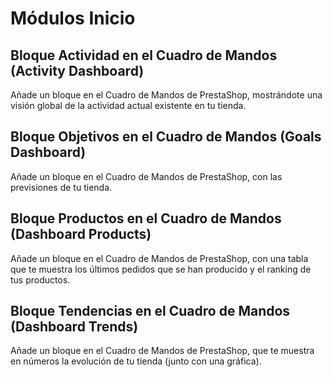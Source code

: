 # Módulos Inicio

## Bloque Actividad en el Cuadro de Mandos (Activity Dashboard) <a href="#modulosinicio-bloqueactividadenelcuadrodemandos-activitydashboard" id="modulosinicio-bloqueactividadenelcuadrodemandos-activitydashboard"></a>

Añade un bloque en el Cuadro de Mandos de PrestaShop, mostrándote una visión global de la actividad actual existente en tu tienda.

## Bloque Objetivos en el Cuadro de Mandos (Goals Dashboard) <a href="#modulosinicio-bloqueobjetivosenelcuadrodemandos-goalsdashboard" id="modulosinicio-bloqueobjetivosenelcuadrodemandos-goalsdashboard"></a>

Añade un bloque en el Cuadro de Mandos de PrestaShop, con las previsiones de tu tienda.

## Bloque Productos en el Cuadro de Mandos (Dashboard Products) <a href="#modulosinicio-bloqueproductosenelcuadrodemandos-dashboardproducts" id="modulosinicio-bloqueproductosenelcuadrodemandos-dashboardproducts"></a>

Añade un bloque en el Cuadro de Mandos de PrestaShop, con una tabla que te muestra los últimos pedidos que se han producido y el ranking de tus productos.

## Bloque Tendencias en el Cuadro de Mandos (Dashboard Trends) <a href="#modulosinicio-bloquetendenciasenelcuadrodemandos-dashboardtrends" id="modulosinicio-bloquetendenciasenelcuadrodemandos-dashboardtrends"></a>

Añade un bloque en el Cuadro de Mandos de PrestaShop, que te muestra en números la evolución de tu tienda (junto con una gráfica).
